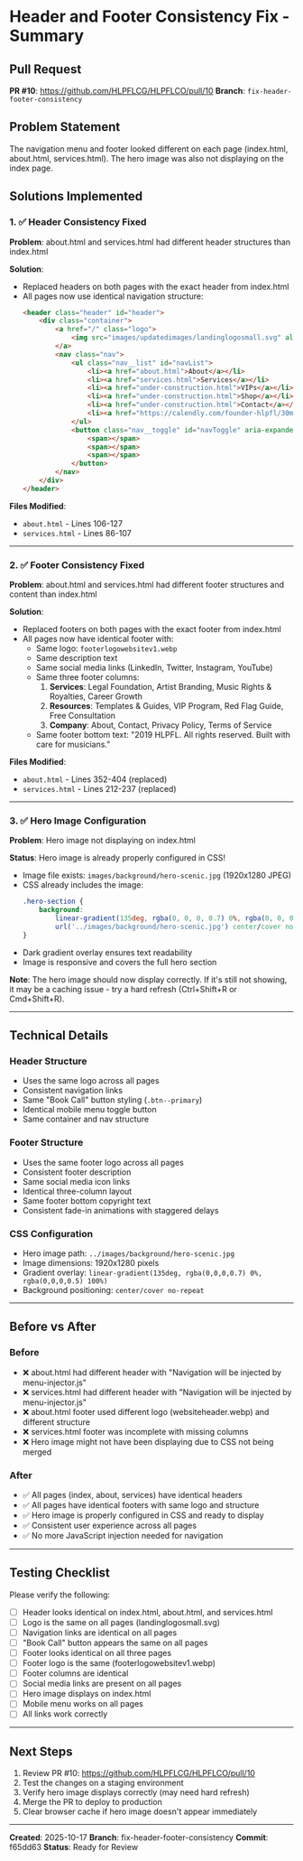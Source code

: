 # Header and Footer Consistency Fix - Summary

## Pull Request
**PR #10**: https://github.com/HLPFLCG/HLPFLCO/pull/10
**Branch**: `fix-header-footer-consistency`

## Problem Statement
The navigation menu and footer looked different on each page (index.html, about.html, services.html). The hero image was also not displaying on the index page.

## Solutions Implemented

### 1. ✅ Header Consistency Fixed
**Problem**: about.html and services.html had different header structures than index.html

**Solution**: 
- Replaced headers on both pages with the exact header from index.html
- All pages now use identical navigation structure:
  ```html
  <header class="header" id="header">
      <div class="container">
          <a href="/" class="logo">
              <img src="images/updatedimages/landinglogosmall.svg" alt="HLPFL">
          </a>
          <nav class="nav">
              <ul class="nav__list" id="navList">
                  <li><a href="about.html">About</a></li>
                  <li><a href="services.html">Services</a></li>
                  <li><a href="under-construction.html">VIPs</a></li>
                  <li><a href="under-construction.html">Shop</a></li>
                  <li><a href="under-construction.html">Contact</a></li>
                  <li><a href="https://calendly.com/founder-hlpfl/30min" class="btn btn--primary" target="_blank">Book Call</a></li>
              </ul>
              <button class="nav__toggle" id="navToggle" aria-expanded="false" aria-label="Toggle navigation">
                  <span></span>
                  <span></span>
                  <span></span>
              </button>
          </nav>
      </div>
  </header>
  ```

**Files Modified**: 
- `about.html` - Lines 106-127
- `services.html` - Lines 86-107

---

### 2. ✅ Footer Consistency Fixed
**Problem**: about.html and services.html had different footer structures and content than index.html

**Solution**: 
- Replaced footers on both pages with the exact footer from index.html
- All pages now have identical footer with:
  - Same logo: `footerlogowebsitev1.webp`
  - Same description text
  - Same social media links (LinkedIn, Twitter, Instagram, YouTube)
  - Same three footer columns:
    1. **Services**: Legal Foundation, Artist Branding, Music Rights & Royalties, Career Growth
    2. **Resources**: Templates & Guides, VIP Program, Red Flag Guide, Free Consultation
    3. **Company**: About, Contact, Privacy Policy, Terms of Service
  - Same footer bottom text: "2019 HLPFL. All rights reserved. Built with care for musicians."

**Files Modified**: 
- `about.html` - Lines 352-404 (replaced)
- `services.html` - Lines 212-237 (replaced)

---

### 3. ✅ Hero Image Configuration
**Problem**: Hero image not displaying on index.html

**Status**: Hero image is already properly configured in CSS!
- Image file exists: `images/background/hero-scenic.jpg` (1920x1280 JPEG)
- CSS already includes the image:
  ```css
  .hero-section {
      background: 
          linear-gradient(135deg, rgba(0, 0, 0, 0.7) 0%, rgba(0, 0, 0, 0.5) 100%),
          url('../images/background/hero-scenic.jpg') center/cover no-repeat;
  }
  ```
- Dark gradient overlay ensures text readability
- Image is responsive and covers the full hero section

**Note**: The hero image should now display correctly. If it's still not showing, it may be a caching issue - try a hard refresh (Ctrl+Shift+R or Cmd+Shift+R).

---

## Technical Details

### Header Structure
- Uses the same logo across all pages
- Consistent navigation links
- Same "Book Call" button styling (`.btn--primary`)
- Identical mobile menu toggle button
- Same container and nav structure

### Footer Structure
- Uses the same footer logo across all pages
- Consistent footer description
- Same social media icon links
- Identical three-column layout
- Same footer bottom copyright text
- Consistent fade-in animations with staggered delays

### CSS Configuration
- Hero image path: `../images/background/hero-scenic.jpg`
- Image dimensions: 1920x1280 pixels
- Gradient overlay: `linear-gradient(135deg, rgba(0,0,0,0.7) 0%, rgba(0,0,0,0.5) 100%)`
- Background positioning: `center/cover no-repeat`

---

## Before vs After

### Before
- ❌ about.html had different header with "Navigation will be injected by menu-injector.js"
- ❌ services.html had different header with "Navigation will be injected by menu-injector.js"
- ❌ about.html footer used different logo (websiteheader.webp) and different structure
- ❌ services.html footer was incomplete with missing columns
- ❌ Hero image might not have been displaying due to CSS not being merged

### After
- ✅ All pages (index, about, services) have identical headers
- ✅ All pages have identical footers with same logo and structure
- ✅ Hero image is properly configured in CSS and ready to display
- ✅ Consistent user experience across all pages
- ✅ No more JavaScript injection needed for navigation

---

## Testing Checklist

Please verify the following:
- [ ] Header looks identical on index.html, about.html, and services.html
- [ ] Logo is the same on all pages (landinglogosmall.svg)
- [ ] Navigation links are identical on all pages
- [ ] "Book Call" button appears the same on all pages
- [ ] Footer looks identical on all three pages
- [ ] Footer logo is the same (footerlogowebsitev1.webp)
- [ ] Footer columns are identical
- [ ] Social media links are present on all pages
- [ ] Hero image displays on index.html
- [ ] Mobile menu works on all pages
- [ ] All links work correctly

---

## Next Steps

1. Review PR #10: https://github.com/HLPFLCG/HLPFLCO/pull/10
2. Test the changes on a staging environment
3. Verify hero image displays correctly (may need hard refresh)
4. Merge the PR to deploy to production
5. Clear browser cache if hero image doesn't appear immediately

---

**Created**: 2025-10-17
**Branch**: fix-header-footer-consistency
**Commit**: f65dd63
**Status**: Ready for Review